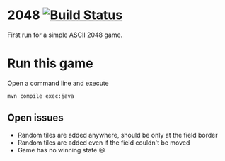# 2048 [![Build Status](https://travis-ci.org/MoriTanosuke/2048.svg?branch=master)](https://travis-ci.org/MoriTanosuke/2048)

First run for a simple ASCII 2048 game.

# Run this game

Open a command line and execute

    mvn compile exec:java

## Open issues

* Random tiles are added anywhere, should be only at the field border
* Random tiles are added even if the field couldn't be moved
* Game has no winning state :laughing:
